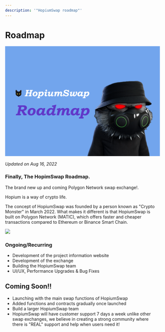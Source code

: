 ```yaml
---
description: '"HopiumSwap roadmap"'
---
```


# Roadmap



![](.gitbook/assets/Roadmap.png)

_Updated on Aug 16, 2022_

### Finally, The HopimSwap Roadmap.

The brand new up and coming Polygon Network swap exchange!.

Hopium is a way of crypto life.

The concept of HopiumSwap was founded by a person known as "Crypto Monster" in March 2022. What makes it different is that HopiumSwap is built on Polygon Network (MATIC), which offers faster and cheaper transactions compared to Ethereum or Binance Smart Chain.

![](<.gitbook/assets/coming-soon-neon-sign\_191108-233 (1).webp>)

### Ongoing/Recurring

* Development of the project information website
* Development of the exchange
* Building the HopiumSwap team
* UI/UX, Performance Upgrades & Bug Fixes

## Coming Soon!!

* Launching with the main swap functions of HopiumSwap
* Added functions and contracts gradually once launched
* Build a larger HopiumSwap team&#x20;
* HopiumSwap will have customer support 7 days a week unlike other swap exchanges, we believe in creating a strong community where there is "REAL" support and help when users need it!

